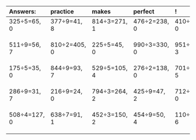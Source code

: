 | Answers: | practice | makes | perfect | ! |
| :--- | :--- | :--- | :--- | :--- |
| 325÷5=65, 0 | 377÷9=41, 8 | 814÷3=271, 1 | 476÷2=238, 0 | 410÷2=205, 0 | 
|   |   |   |   |   | 
|   |   |   |   |   | 
|   |   |   |   |   | 
| 511÷9=56, 7 | 810÷2=405, 0 | 225÷5=45, 0 | 990÷3=330, 0 | 951÷4=237, 3 | 
|   |   |   |   |   | 
|   |   |   |   |   | 
|   |   |   |   |   | 
| 175÷5=35, 0 | 844÷9=93, 7 | 529÷5=105, 4 | 276÷2=138, 0 | 701÷8=87, 5 | 
|   |   |   |   |   | 
|   |   |   |   |   | 
|   |   |   |   |   | 
| 286÷9=31, 7 | 216÷9=24, 0 | 794÷3=264, 2 | 425÷9=47, 2 | 712÷4=178, 0 | 
|   |   |   |   |   | 
|   |   |   |   |   | 
|   |   |   |   |   | 
| 508÷4=127, 0 | 638÷7=91, 1 | 452÷3=150, 2 | 454÷9=50, 4 | 110÷8=13, 6 | 
|   |   |   |   |   | 
|   |   |   |   |   | 
|   |   |   |   |   | 
